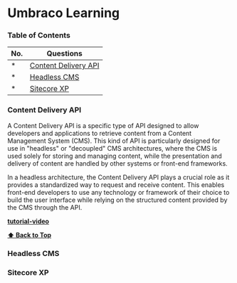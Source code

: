 # Umbraco Learning

### Table of Contents
| No. | Questions |
| --- | --------- |  
| *   | [Content Delivery API](#content-delivert-api)  |
| *   | [Headless CMS](#headless-cms)  |
| *   | [Sitecore XP](#sitecore-xp)  |

### Content Delivery API

A Content Delivery API is a specific type of API designed to allow developers and applications to retrieve content from a Content Management System (CMS). This kind of API is particularly designed for use in "headless" or "decoupled" CMS architectures, where the CMS is used solely for storing and managing content, while the presentation and delivery of content are handled by other systems or front-end frameworks.

In a headless architecture, the Content Delivery API plays a crucial role as it provides a standardized way to request and receive content. This enables front-end developers to use any technology or framework of their choice to build the user interface while relying on the structured content provided by the CMS through the API.

**[tutorial-video](https://www.youtube.com/watch?v=moI4cIxKIMc)**

**[⬆ Back to Top](#table-of-contents)**

### Headless CMS

### Sitecore XP


